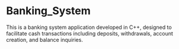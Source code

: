 # Banking_System
This is a banking system application developed in C++, designed to facilitate cash transactions including deposits, withdrawals, account creation, and balance inquiries.
